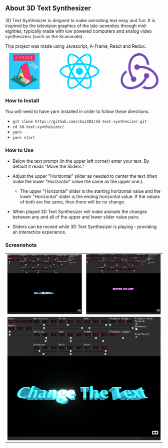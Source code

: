 ## About 3D Text Synthesizer

3D Text Synthesizer is deigned to make animating text easy and fun. It is inspired by the television graphics of the late-seventies through mid-eighties; typically made with low powered computers and analog video synthesizers (such as the Scanimate).

This project was made using Javascript, A-Frame, React and Redux.
<div float="left" align="center">
<img src="./img/logos/A-Frame_logo.png" height="115">&nbsp; &nbsp; &nbsp; &nbsp; &nbsp; &nbsp; &nbsp; &nbsp;
<img src="./img/logos/react.png" height="115">&nbsp; &nbsp; &nbsp; &nbsp; &nbsp; &nbsp; &nbsp; &nbsp;
<img src="./img/logos/redux.png" height="115">
</div>

### How to Install

You will need to have yarn installed in order to follow these directions.

* `git clone https://github.com/chaz303/3d-text-synthesizer.git`
* `cd 3d-text-synthesizer/`
* `yarn`
* `yarn start`

### How to Use

* Below the text prompt (in the upper left corner) enter your text. By default it reads "Move the Sliders."
* Adjust the upper "Horizontal" slider as needed to center the text (then make the lower "Horizontal" value the same as the upper one.).
   * The upper "Horizontal" slider is the starting horizontal value and the lower "Horizontal" slider is the ending horizontal value. If the values of both are the same, then there will be no change.
   
* When played 3D Text Synthesizer will make animate the changes between any and all of the upper and lower slider value pairs.

* Sliders can be moved while 3D Text Synthesizer is playing - providing an interactice experience.

### Screenshots

<table width="width:100%">
  <tr>
   <td align="center"><img src="./img/3d-text-synth1.gif"></td>
   <td align="center"><img src="./img/3d-text-synth2.gif"></td>
   </tr>
   <tr><td colspan="2" align="center">
<img src="./img/3d-text-synth.png">
 </td></tr>
 </table>
